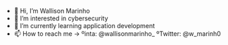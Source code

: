 - 👋 Hi, I’m Wallison Marinho
- 👀 I’m interested in cybersecurity
- 🌱 I’m currently learning application development
- 📫 How to reach me ->
 ºinta: @wallisonmarinho_
 ºTwitter: @w_marinh0
 
<!---
wally-HNM/wally-HNM is a ✨ special ✨ repository because its `README.md` (this file) appears on your GitHub profile.
You can click the Preview link to take a look at your changes.
--->
